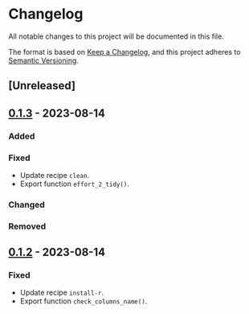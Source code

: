 # Changelog

All notable changes to this project will be documented in this file.

The format is based on [Keep a Changelog](https://keepachangelog.com/en/1.0.0/),
and this project adheres to [Semantic Versioning](https://semver.org/spec/v2.0.0.html).

## [Unreleased]

## [0.1.3] - 2023-08-14

### Added

### Fixed

- Update recipe `clean`.
- Export function `effort_2_tidy()`.

### Changed

### Removed

## [0.1.2] - 2023-08-14

### Fixed

- Update recipe `install-r`.
- Export function `check_columns_name()`.

[0.1.3]: https://github.com/IslasGECI/diferencias_morfometrias_posicion_trampas/compare/v0.1.2...v0.1.3
[0.1.2]: https://github.com/IslasGECI/diferencias_morfometrias_posicion_trampas/compare/v0.1.1...v0.1.2
